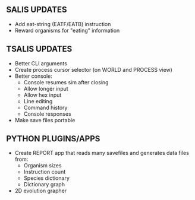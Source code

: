 ## SALIS UPDATES
- Add eat-string (EATF/EATB) instruction
- Reward organisms for "eating" information

## TSALIS UPDATES
- Better CLI arguments
- Create process cursor selector (on WORLD and PROCESS view)
- Better console:
	- Console resumes sim after closing
	- Allow longer input
	- Allow hex input
	- Line editing
	- Command history
	- Console responses
- Make save files portable

## PYTHON PLUGINS/APPS
- Create REPORT app that reads many savefiles and generates data files from:
	- Organism sizes
	- Instruction count
	- Species dictionary
	- Dictionary graph
- 2D evolution grapher
